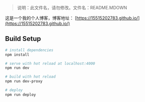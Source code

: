 > 说明：此文件名，请勿修改。文件名：README.MDOWN

这是一个我的个人博客，博客地址： [https://15515202783.github.io/](https://15515202783.github.io/)

## Build Setup

```bash
# install dependencies
npm install

# serve with hot reload at localhost:4000
npm run dev

# build with hot reload
npm run dev-proxy

# deploy
npm run deploy
```
